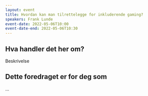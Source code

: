 ```yaml
---
layout: event
title: Hvordan kan man tilrettelegge for inkluderende gaming?
speakers: Frank Lunde
event-date: 2022-05-06T10:00
event-date-end: 2022-05-06T10:30
---
```

## Hva handler det her om?
Beskrivelse

## Dette foredraget er for deg som
...
